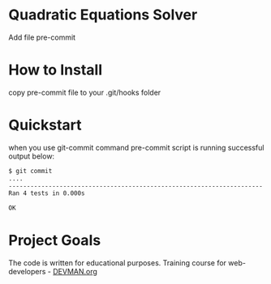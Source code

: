 # Quadratic Equations Solver

Add file pre-commit

# How to Install

copy pre-commit file to your .git/hooks folder

# Quickstart

when you use git-commit command pre-commit script is running
successful output below:
```bash
$ git commit
....
----------------------------------------------------------------------
Ran 4 tests in 0.000s

OK

```

# Project Goals

The code is written for educational purposes. Training course for web-developers - [DEVMAN.org](https://devman.org)
